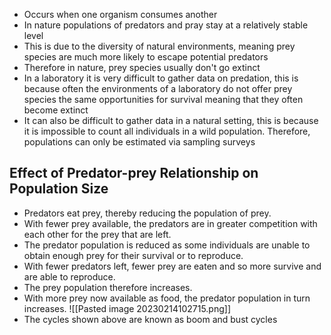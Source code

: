 - Occurs when one organism consumes another
- In nature populations of predators and pray stay at a relatively stable level
- This is due to the diversity of natural environments, meaning prey species are much more likely to escape potential predators
- Therefore in nature, prey species usually don't go extinct
- In a laboratory it is very difficult to gather data on predation, this is because often the environments of a laboratory do not offer prey species the same opportunities for survival meaning that they often become extinct
- It can also be difficult to gather data in a natural setting, this is because it is impossible to count all individuals in a wild population. Therefore, populations can only be estimated via sampling surveys

## Effect of Predator-prey Relationship on Population Size
- Predators eat prey, thereby reducing the population of prey.
- With fewer prey available, the predators are in greater competition with each other for the prey that are left.
- The predator population is reduced as some individuals are unable to obtain enough prey for their survival or to reproduce.
- With fewer predators left, fewer prey are eaten and so more survive and are able to reproduce.
- The prey population therefore increases.
- With more prey now available as food, the predator population in turn increases.
![[Pasted image 20230214102715.png]]
- The cycles shown above are known as boom and bust cycles
